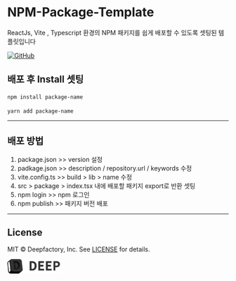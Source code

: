 # <div align="left">

<h1>NPM-Package-Template</h1>

<p>
ReactJs, Vite , Typescript 환경의 NPM 패키지를 쉽게 배포할 수 있도록 셋팅된 템플릿입니다

</p>
</div>

[![GitHub](https://img.shields.io/github/license/beforesemicolon/flatlist-react)](https://github.com/deep-hwan/npm-vite-ts-package-template/blob/main/LICENSE)

</div>

## 배포 후 Install 셋팅

    npm install package-name

    yarn add package-name

---

## 배포 방법

1. package.json >> version 설정
2. padkage.json >> description / repository.url / keywords 수정
3. vite.config.ts >> build > lib > name 수정
4. src > package > index.tsx 내에 배포할 패키지 export로 반환 셋팅
5. npm login >> npm 로그인
6. npm publish >> 패키지 버전 배포

---

## License

MIT © Deepfactory, Inc. See [LICENSE](LICENSE) for details.

<!-- BOTTOM LOGO -->
<a title="DEEP" href="https://www.deepfactory.kr/">
  <picture>
    <source media="(prefers-color-scheme: dark)" srcset="./src/assets/deep-white.png">
    <img alt="DEEP" src="./src/assets/deep-dark.png" width="120">
  </picture>
</a>
<!--  -->
